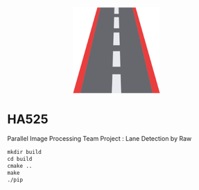 <p align="center">
  <img width="200" height="200" src="./src/resource/icon/icon.png">

# HA525

Parallel Image Processing Team Project : Lane Detection by Raw

```
mkdir build
cd build
cmake ..
make
./pip
```
